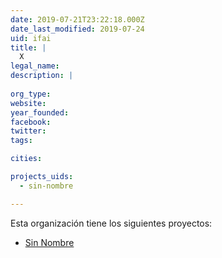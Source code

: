 ```yaml
---
date: 2019-07-21T23:22:18.000Z
date_last_modified: 2019-07-24
uid: ifai
title: |
  X
legal_name: 
description: |
  
org_type: 
website: 
year_founded: 
facebook: 
twitter: 
tags:

cities: 

projects_uids:
  - sin-nombre

---
```


Esta organización tiene los siguientes proyectos:

- [Sin Nombre](/proyectos/sin-nombre)
